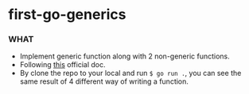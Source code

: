 # first-go-generics

### WHAT
- Implement generic function along with 2 non-generic functions.
- Following [this](https://go.dev/doc/tutorial/generics) official doc.
- By clone the repo to your local and run `$ go run .`, you can see the same result of 4 different way of writing a function. 
